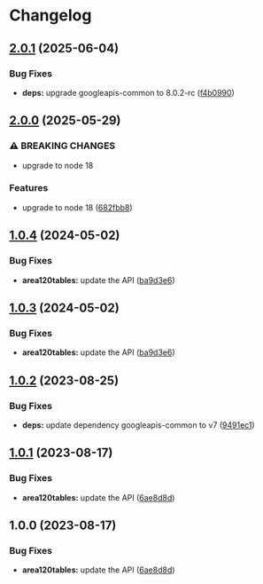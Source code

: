 # Changelog

## [2.0.1](https://github.com/googleapis/google-api-nodejs-client/compare/area120tables-v2.0.0...area120tables-v2.0.1) (2025-06-04)


### Bug Fixes

* **deps:** upgrade googleapis-common to 8.0.2-rc ([f4b0990](https://github.com/googleapis/google-api-nodejs-client/commit/f4b099071040cfbcfe4a2e7d487d45ee93b369e0))

## [2.0.0](https://github.com/googleapis/google-api-nodejs-client/compare/area120tables-v1.0.4...area120tables-v2.0.0) (2025-05-29)


### ⚠ BREAKING CHANGES

* upgrade to node 18

### Features

* upgrade to node 18 ([682fbb8](https://github.com/googleapis/google-api-nodejs-client/commit/682fbb869189ae92b3e9a194d37d0548af0c1f92))

## [1.0.4](https://github.com/googleapis/google-api-nodejs-client/compare/area120tables-v1.0.3...area120tables-v1.0.4) (2024-05-02)


### Bug Fixes

* **area120tables:** update the API ([ba9d3e6](https://github.com/googleapis/google-api-nodejs-client/commit/ba9d3e6258f47ea0d0bb3dae9f484a9097f2bdad))

## [1.0.3](https://github.com/googleapis/google-api-nodejs-client/compare/area120tables-v1.0.2...area120tables-v1.0.3) (2024-05-02)


### Bug Fixes

* **area120tables:** update the API ([ba9d3e6](https://github.com/googleapis/google-api-nodejs-client/commit/ba9d3e6258f47ea0d0bb3dae9f484a9097f2bdad))

## [1.0.2](https://github.com/googleapis/google-api-nodejs-client/compare/area120tables-v1.0.1...area120tables-v1.0.2) (2023-08-25)


### Bug Fixes

* **deps:** update dependency googleapis-common to v7 ([9491ec1](https://github.com/googleapis/google-api-nodejs-client/commit/9491ec1cdc3c413e7d73edcfcd59cf5c28a7c855))

## [1.0.1](https://github.com/googleapis/google-api-nodejs-client/compare/area120tables-v1.0.0...area120tables-v1.0.1) (2023-08-17)


### Bug Fixes

* **area120tables:** update the API ([6ae8d8d](https://github.com/googleapis/google-api-nodejs-client/commit/6ae8d8d8be9bd6e2fe7d383000e63c5e6d84c374))

## 1.0.0 (2023-08-17)


### Bug Fixes

* **area120tables:** update the API ([6ae8d8d](https://github.com/googleapis/google-api-nodejs-client/commit/6ae8d8d8be9bd6e2fe7d383000e63c5e6d84c374))
